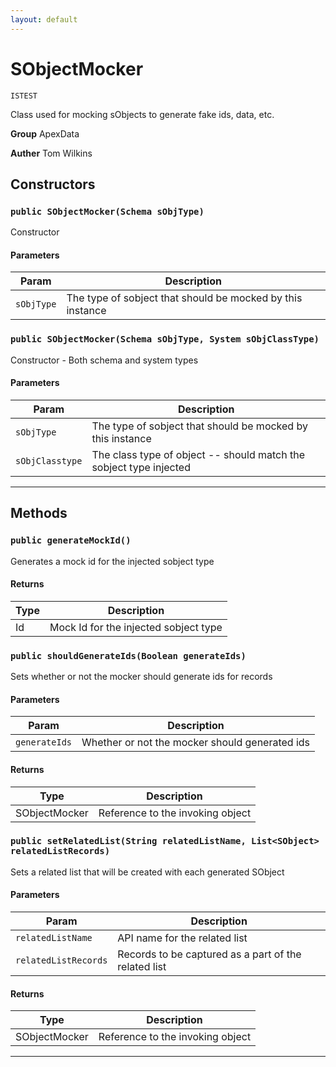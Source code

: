 ```yaml
---
layout: default
---
```

# SObjectMocker

`ISTEST`

Class used for mocking sObjects to generate fake ids, data, etc.


**Group** ApexData


**Auther** Tom Wilkins

## Constructors
### `public SObjectMocker(Schema sObjType)`

Constructor

#### Parameters

|Param|Description|
|---|---|
|`sObjType`|The type of sobject that should be mocked by this instance|

### `public SObjectMocker(Schema sObjType, System sObjClassType)`

Constructor - Both schema and system types

#### Parameters

|Param|Description|
|---|---|
|`sObjType`|The type of sobject that should be mocked by this instance|
|`sObjClasstype`|The class type of object -- should match the sobject type injected|

---
## Methods
### `public generateMockId()`

Generates a mock id for the injected sobject type

#### Returns

|Type|Description|
|---|---|
|Id|Mock Id for the injected sobject type|

### `public shouldGenerateIds(Boolean generateIds)`

Sets whether or not the mocker should generate ids for records

#### Parameters

|Param|Description|
|---|---|
|`generateIds`|Whether or not the mocker should generated ids|

#### Returns

|Type|Description|
|---|---|
|SObjectMocker|Reference to the invoking object|

### `public setRelatedList(String relatedListName, List<SObject> relatedListRecords)`

Sets a related list that will be created with each generated SObject

#### Parameters

|Param|Description|
|---|---|
|`relatedListName`|API name for the related list|
|`relatedListRecords`|Records to be captured as a part of the related list|

#### Returns

|Type|Description|
|---|---|
|SObjectMocker|Reference to the invoking object|

---
